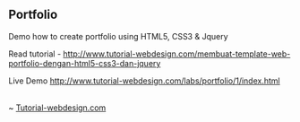 <h2>Portfolio</h2>
<p>Demo how to create portfolio using HTML5, CSS3 & Jquery</p>
<p>Read tutorial - <a href="membuat-template-web-portfolio-dengan-html5-css3-dan-jquery">http://www.tutorial-webdesign.com/membuat-template-web-portfolio-dengan-html5-css3-dan-jquery</a></p>
<p>Live Demo <a href="http://www.tutorial-webdesign.com/labs/portfolio/1/index.html">http://www.tutorial-webdesign.com/labs/portfolio/1/index.html</a></p>

<p><br> ~ <a href="http://www.Tutorial-webdesign.com">Tutorial-webdesign.com</a></p>